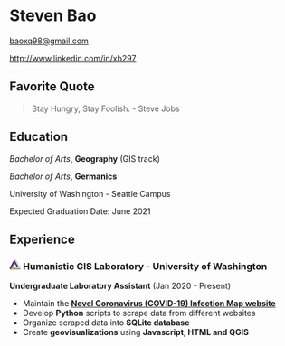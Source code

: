 # Steven Bao

baoxq98@gmail.com

<http://www.linkedin.com/in/xb297>

## Favorite Quote
>Stay Hungry, Stay Foolish. - Steve Jobs

## Education
_Bachelor of Arts_, **Geography** (GIS track)

_Bachelor of Arts_, **Germanics**

University of Washington - Seattle Campus

Expected Graduation Date: June 2021

## Experience

### <img src="img/hgis_logo.png" alt="hgis logo" width="20"/> Humanistic GIS Laboratory - University of Washington
**Undergraduate Laboratory Assistant** (Jan 2020 - Present)
-   Maintain the [**Novel Coronavirus (COVID-19) Infection Map website**](https://hgis.uw.edu/virus/)
-   Develop **Python** scripts to scrape data from different websites
-   Organize scraped data into **SQLite database**
-   Create **geovisualizations** using **Javascript, HTML and QGIS**
